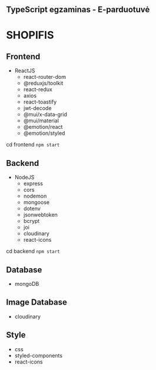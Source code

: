 ## TypeScript egzaminas - E-parduotuvė

# SHOPIFIS

## Frontend

- ReactJS
  - react-router-dom
  - @reduxjs/toolkit
  - react-redux
  - axios
  - react-toastify
  - jwt-decode
  - @mui/x-data-grid
  - @mui/material
  - @emotion/react
  - @emotion/styled

cd frontend `npm start`

## Backend

- NodeJS
  - express
  - cors
  - nodemon
  - mongoose
  - dotenv
  - jsonwebtoken
  - bcrypt
  - joi
  - cloudinary
  - react-icons

cd backend `npm start`

## Database

- mongoDB

## Image Database

- cloudinary

## Style

- css
- styled-components
- react-icons
